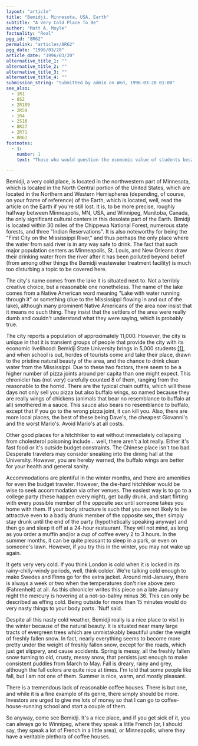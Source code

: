 ```yaml
---
layout: "article"
title: "Bemidji, Minnesota, USA, Earth"
subtitle: "A Very Cold Place To Be"
author: "Matt A. Moyle"
factuality: "Real"
pgg_id: "8R62"
permalink: "articles/8R62"
pgg_date: "1996/03/20"
article_date: "1996/03/20"
alternative_title_1: ""
alternative_title_2: ""
alternative_title_3: ""
alternative_title_4: ""
submission_string: "Submitted by admin on Wed, 1996-03-20 01:00"
see_also:
  - 1R1
  - 8S2
  - 2R109
  - 2R59
  - 1R4
  - 2S16
  - 8R27
  - 2R71
  - 8R61
footnotes: 
  - 1:
    number: 1
    text: "Those who would question the economic value of students because they are perpetually broke are invited to consider how those students become broke in the first place."

---
```

<div>
<p>Bemidji, a very cold place, is located in the northwestern part of Minnesota, which is located in the North Central portion of the United States, which are located in the Northern and Western Hemispheres (depending, of course, on your frame of reference) of the Earth, which is located, well, read the article on the Earth if you're still lost. It is, to be more precise, roughly halfway between Minneapolis, MN, USA, and Winnipeg, Manitoba, Canada, the only significant cultural centers in this desolate part of the Earth. Bimidji is located within 30 miles of the Chippewa National Forest, numerous state forests, and three "Indian Reservations". It is also noteworthy for being the "First City on the Mississippi River," and thus perhaps the only place where the water from said river is in any way safe to drink. The fact that such major population centers as Minneapolis, St. Louis, and New Orleans draw their drinking water from the river after it has been polluted beyond belief (from among other things the Bemidji wastewater treatment facility) is much too disturbing a topic to be covered here.</p>
<p>The city's name comes from the lake it is situated next to. Not a terribly creative choice, but a reasonable one nonetheless. The name of the lake comes from a Native American word meaning "Lake with water running through it" or something (due to the Mississippi flowing in and out of the lake), although many prominent Native Americans of the area now insist that it means no such thing. They insist that the settlers of the area were really dumb and couldn't understand what they were saying, which is probably true.</p>
<p>The city reports a population of approximately 11,000. However, the city is unique in that it is transient groups of people that provide the city with its economic livelihood: Bemidji State University brings in 5,000 students <a href="#footnote-body.1" name="footnote-link.1" class="footnote-link">[1]</a>, and when school is out, hordes of tourists come and take their place, drawn to the pristine natural beauty of the area, and the chance to drink clean water from the Mississippi. Due to these two factors, there seem to be a higher number of pizza joints around per capita than one might expect. This chronicler has (not very) carefully counted 8 of them, ranging from the reasonable to the horrid. There are the typical chain outfits, which will these days not only sell you pizza but also buffalo wings, so named because they are really wings of chickens (animals that bear no resemblance to buffalo at all) smothered in a sauce. This sauce also bears no resemblance to buffalo, except that if you go to the wrong pizza joint, it can kill you. Also, there are more local places, the best of these being Dave's, the cheapest Giovanni's and the worst Mario's. Avoid Mario's at all costs.</p>
<p>Other good places for a hitchhiker to eat without immediately collapsing from cholesterol poisoning include... well, there aren't a lot really. Either it's fast food or it's outside budget constraints. The Chinese place isn't too bad. Desperate travelers may consider sneaking into the dining hall at the University. However, you are hereby warned, the buffalo wings are better for your health and general sanity.</p>
<p>Accommodations are plentiful in the winter months, and there are amenities for even the budget traveler. However, the die-hard hitchhiker would be wise to seek accommodation via other venues. The easiest way is to go to a college party (these happen every night), get badly drunk, and start flirting with every possible member of the opposite sex until someone takes you home with them. If your body structure is such that you are not likely to be attractive even to a badly drunk member of the opposite sex, then simply stay drunk until the end of the party (hypothetically speaking anyway) and then go and sleep it off at a 24-hour restaurant. They will not mind, as long as you order a muffin and/or a cup of coffee every 2 to 3 hours. In the summer months, it can be quite pleasant to sleep in a park, or even on someone's lawn. However, if you try this in the winter, you may not wake up again.</p>
<p>It gets very very cold. If you think London is cold when it is locked in its rainy-chilly-windy periods, well, think colder. We're talking cold enough to make Swedes and Finns go for the extra jacket. Around mid-January, there is always a week or two when the temperatures don't rise above zero (Fahrenheit) at all. As this chronicler writes this piece on a late January night the mercury is hovering at a not-so-balmy minus 36. This can only be described as effing cold. Being outside for more than 15 minutes would do very nasty things to your body parts. 'Nuff said.</p>
<p>Despite all this nasty cold weather, Bemidji really is a nice place to visit in the winter because of the natural beauty. It is situated near many large tracts of evergreen trees which are unmistakably beautiful under the weight of freshly fallen snow. In fact, nearly everything seems to become more pretty under the weight of freshly fallen snow, except for the roads, which just get slippery, and cause accidents. Spring is messy, all the freshly fallen snow turning to old, crusty, messy snow, that persists just enough to make consistent puddles from March to May. Fall is dreary, rainy and grey, although the fall colors are quite nice at times. I'm told that some people like fall, but I am not one of them. Summer is nice, warm, and mostly pleasant.</p>
<p>There is a tremendous lack of reasonable coffee houses. There is but one, and while it is a fine example of its genre, there simply should be more. Investors are urged to give me lots of money so that I can go to coffee-house-running school and start a couple of them.</p>
<p>So anyway, come see Bemidji. It's a nice place, and if you get sick of it, you can always go to Winnipeg, where they speak a little French (or, I should say, they speak a lot of French in a little area), or Minneapolis, where they have a veritable plethora of coffee houses.</p>
</div>
